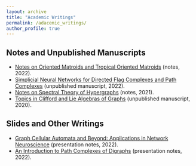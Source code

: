 ```yaml
---
layout: archive
title: "Academic Writings"
permalink: /adacemic_writings/
author_profile: true
---
```


## Notes and Unpublished Manuscripts


* [Notes on Oriented Matroids and Tropical Oriented Matroids]() (notes, 2022).
* [Simplicial Neural Networks for Directed Flag Complexes and Path Complexes]() (unpublished manuscript, 2022).
* [Notes on Spectral Theory of Hypergraphs]() (notes, 2021).
* [Topics in Clifford and Lie Algebras of Graphs]() (unpublished manuscript, 2020).



## Slides and Other Writings

* [Graph Cellular Automata and Beyond: Applications in Network Neuroscience]() (presentation notes, 2022).
* [An Introduction to Path Complexes of Digraphs]() (presentation notes, 2022).